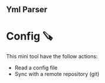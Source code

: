 ## Yml Parser 
# Config 🪚
This mini tool have the follow actions:
* Read a config file
* Sync with a remote repository (git)
